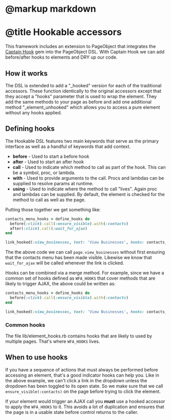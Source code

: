 # @markup markdown
# @title Hookable accessors

This framework includes an extension to PageObject that integrates the [Captain Hook](https://github.com/Donavan/cpt_hook) gem into the PageObject DSL.  With Captain Hook we can add before/after hooks to elements and DRY up our code. 

## How it works

The DSL is extended to add a "\_hooked" version for each of the traditional accessors.  These function identically to the original accessors except that they accept a "hooks" parameter that is used to wrap the element.  They add the same methods to your page as before and add one additional method "\_element\_unhooked" which allows you to access a pure element without any hooks applied.

## Defining hooks

The Hookable DSL features two main keywords that serve as the primary interface as well as a handful of keywords that add context.

* **before** - Used to start a before hook
* **after** - Used to start an after hook
* **call** - Used to indicate which method to call as part of the hook.  This can be a symbol, proc, or lambda.
* **with** - Used to provide arguments to the call.  Procs and lambdas can be supplied to resolve params at runtime.
* **using** - Used to indicate where the method to call "lives".  Again proc and lambdas can be supplied.  By default, the element is checked for the method to call as well as the page.

Putting those together we get something like:

```ruby
contacts_menu_hooks = define_hooks do
  before(:click).call(:ensure_visible).with(:contacts)
  after(:click).call(:wait_for_ajax)
end

link_hooked(:view_businesses, text: 'View Businesses', hooks: contacts_menu_hooks)
```

The the above code we can call `page.view_businesses` without first ensuring that the contacts menu has been made visible.  Likewise we know that `wait_for_ajax` will be called whenever the link is clicked.

Hooks can be combined via a merge method.  For example, since we have a common set of hooks defined as `WFA_HOOKS` that cover methods that are likely to trigger AJAX, the above could be written as:

```ruby
contacts_menu_hooks = define_hooks do
  before(:click).call(:ensure_visible).with(:contacts)
end

link_hooked(:view_businesses, text: 'View Businesses', hooks: contacts_menu_hooks.merge(WFA_HOOKS)
```

### Common hooks

The file lib/element_hooks.rb contains hooks that are likely to used by multiple pages.  That's where `WFA_HOOKS` lives.

## When to use hooks
If you have a sequence of actions that must always be performed before accessing an element, that's a good indicator hooks can help you.  Like in the above example, we can't click a link in the dropdown unless the dropdown has been toggled to its open state.  So we make sure that we call `ensure_visible(:contacts)` on the page before trying to click the element.

If your element would trigger an AJAX call you **must** use a hooked accessor to apply the `WFA_HOOKS` to it.  This avoids a lot of duplication and ensures that the page is in a usable state before control returns to the caller.




